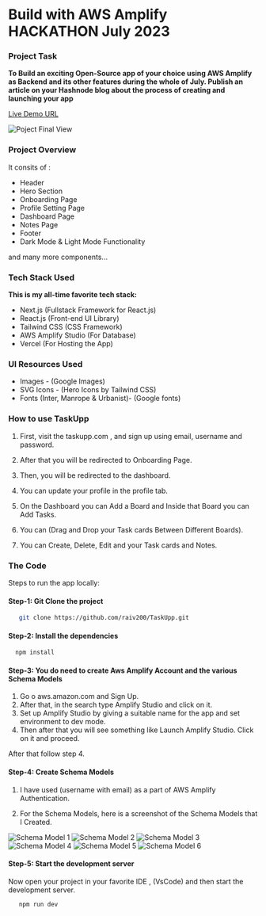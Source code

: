 # Build with AWS Amplify HACKATHON July 2023

### Project Task

**To Build an exciting Open-Source app of your choice using AWS Amplify as Backend and its other features during the whole of July. Publish an article on your Hashnode blog about the process of creating and launching your app**

[Live Demo URL](https://taskupp.vercel.app)


![Poject Final View](./public/taskupp.PNG)

### Project Overview

It consits of :

* Header
* Hero Section
* Onboarding Page
* Profile Setting Page
* Dashboard Page
* Notes Page
* Footer
* Dark Mode & Light Mode Functionality

and many more components...

### Tech Stack Used

**This is my all-time favorite tech stack:**

- Next.js (Fullstack Framework for React.js)
- React.js (Front-end UI Library)
- Tailwind CSS (CSS Framework)
- AWS Amplify Studio (For Database)
- Vercel (For Hosting the App)

### UI Resources Used

* Images - (Google Images)
* SVG Icons - (Hero Icons by Tailwind CSS)
* Fonts (Inter, Manrope & Urbanist)- (Google fonts)


### How to use  TaskUpp

1. First, visit the taskupp.com , and sign up using email, username and password.

2. After that you will be redirected to Onboarding Page.

3. Then, you will be redirected to the dashboard.

4. You can update your profile in the profile tab.

5. On the Dashboard you can Add a Board and Inside that Board you can Add Tasks.

6. You can (Drag and Drop your Task cards Between Different Boards).

7. You can Create, Delete, Edit and your Task cards and Notes.


### The Code

Steps to run the app locally:


#### Step-1: Git Clone the project

```bash
   git clone https://github.com/raiv200/TaskUpp.git
```

#### Step-2: Install the dependencies

```bash
  npm install
```

#### Step-3: You do need to create Aws Amplify Account and the various Schema Models

 1. Go o aws.amazon.com and Sign Up.
 2. After that, in the search type Amplify Studio and click on it.
 3. Set up Amplify Studio by giving a suitable name for the app and set environment to dev mode.
 4. Then after that you will see something like Launch Amplify Studio. Click on it and proceed.

 After that follow step 4.


#### Step-4: Create Schema Models

 1. I have used (username with email) as a part of AWS Amplify Authentication.

 2. For the Schema Models, here is a screenshot of the Schema Models that I Created.

![Schema Model 1](./public/model-1.PNG)
![Schema Model 2](./public/model-2.PNG)
![Schema Model 3](./public/model-3.PNG)
![Schema Model 4](./public/model-4.PNG)
![Schema Model 5](./public/model-5.PNG)
![Schema Model 6](./public/model-6.PNG)


#### Step-5: Start the development server

Now open your project in your favorite IDE , (VsCode) and then start the development server.

```bash
   npm run dev
```


